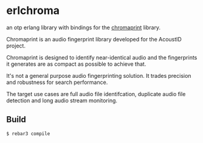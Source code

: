 erlchroma
=====

 an  otp erlang library with bindings for the [chromaprint] library.
 
 Chromaprint is an audio fingerprint library developed for the AcoustID project.

 Chromaprint is designed to identify near-identical audio and the fingerprints it generates are as compact as possible to achieve that.

 It's not a general purpose audio fingerprinting solution. It trades precision and robustness for search performance. 

 The target use cases are full audio file identifcation, duplicate audio file detection and long audio stream monitoring.






[chromaprint]: https://github.com/acoustid/chromaprint/

Build
-----

    $ rebar3 compile
